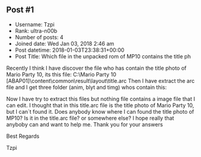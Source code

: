 ## Post #1
- Username: Tzpi
- Rank: ultra-n00b
- Number of posts: 4
- Joined date: Wed Jan 03, 2018 2:46 am
- Post datetime: 2018-01-03T23:38:31+00:00
- Post Title: Which file in the unpacked rom of MP10 contains the title ph

Recently I think I have discover the file who has contain the title photo of Mario Party 10, its this file: C:\Mario Party 10 [ABAP01]\content\common\result\layout\title.arc
Then I have extract the arc file and I get three folder (anim, blyt and timg) whos contain this:


[](http://abload.de/image.php?img=1xtsfr.png)

[](http://abload.de/image.php?img=2hes9j.png)

[](http://abload.de/image.php?img=3resvg.png)


Now I have try to extract this files but nothing file contains a image file that I can edit. I thought that in this title.arc file is the title photo of Mario Party 10, but I can´t found it.
Does anybody know where I can found the title photo of MP10?
Is it in the title.arc file? or somewhere else?
I hope really that anyboby can and want to help me.
Thank you for your answers

Best Regards

Tzpi
